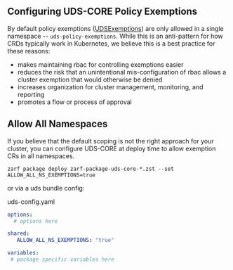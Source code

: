 ## Configuring UDS-CORE Policy Exemptions

By default policy exemptions ([UDSExemptions](../src/pepr/operator/crd/generated/exemption-v1alpha1.ts)) are only allowed in a single namespace -- `uds-policy-exemptions`. While this is an anti-pattern for how CRDs typically work in Kubernetes, we believe this is a best practice for these reasons:

- makes maintaining rbac for controlling exemptions easier
- reduces the risk that an unintentional mis-configuration of rbac allows a cluster exemption that would otherwise be denied
- increases organization for cluster management, monitoring, and reporting
- promotes a flow or process of approval

## Allow All Namespaces

If you believe that the default scoping is not the right approach for your cluster, you can configure UDS-CORE at deploy time to allow exemption CRs in all namespaces.

`zarf package deploy zarf-package-uds-core-*.zst --set ALLOW_ALL_NS_EXEMPTIONS=true`

or via a uds bundle config:

uds-config.yaml
```yaml
options:
  # options here

shared:
   ALLOW_ALL_NS_EXEMPTIONS: "true"

variables:
 # package specific variables here

```